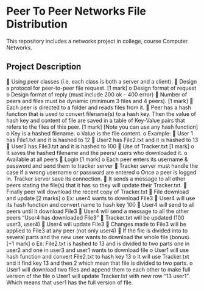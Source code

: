 # Peer To Peer Networks File Distribution
This repository includes a networks project in college, course Computer Networks.
## Project Description
 Using peer classes (i.e. each class is both a server and a client).
 Design a protocol for peer-to-peer file request. [1 mark]
o Design format of request
o Design format of reply (must include 200 ok – 400 error)
 Number of peers and files must be dynamic (minimum 3 files and 4 peers). [1 mark]
 Each peer is directed to a folder and reads files from it.
 Peer has a hash function that is used to convert filename(s) to a hash key. Then the value of hash key and content of file are saved in a table of Key-Value pairs that refers to the files of this peer. [1 mark] [Note you can use any hash function]
o Key is a hashed filename.
o Value is the file content.
o Example:
 User 1 has File1.txt and it is hashed to 12
 User2 has File2.txt and it is hashed to 13
 User3 has File3.txt and it is hashed to 100
 Use of Tracker.txt [1 mark]
o It saves the hashed filename and the peers/ users who downloaded it.
o Available at all peers
 Login [1 mark]
o Each peer enters its username & password and send them to tracker server
 Tracker server must handle the case if a wrong username or password are entered
o Once a peer is logged in. Tracker server save its connection.
 It sends a message to all other peers stating the file(s) that it has so they will update their Tracker.txt.
 Finally peer will download the recent copy of Tracker.txt
 File download and update [2 marks]
o Ex: user4 wants to download File3
 User4 will use its hash function and convert name to hash key 100
 User4 will send to all peers until it download File3
 User4 will send a message to all the other peers “User4 has downloaded File3”
 Tracker.txt will be updated (100 user3, user4)
 User4 will update File3
 Changes made to File3 will be applied to File3 at any peer (not only user4)
 If the file is divided into to several parts and the new user wants to download the whole file (bonus). [+1 mark]
o Ex: File2.txt is hashed to 13 and is divided to two parts one in user2 and one in user3 and user1 wants to download file
o User1 will use hash function and convert File2.txt to hash key 13
o It will use Tracker.txt and it find key 13 and then 2 which mean that file is divided to two parts.
o User1 will download two files and append them to each other to make full version of the file
o User1 will update Tracker.txt with new row “13 user1”. Which means that user1 has the full version of file.

